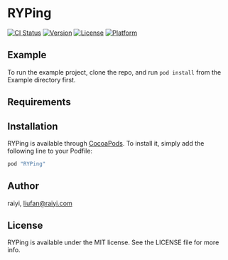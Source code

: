 # RYPing

[![CI Status](http://img.shields.io/travis/raiyi/RYPing.svg?style=flat)](https://travis-ci.org/raiyi/RYPing)
[![Version](https://img.shields.io/cocoapods/v/RYPing.svg?style=flat)](http://cocoapods.org/pods/RYPing)
[![License](https://img.shields.io/cocoapods/l/RYPing.svg?style=flat)](http://cocoapods.org/pods/RYPing)
[![Platform](https://img.shields.io/cocoapods/p/RYPing.svg?style=flat)](http://cocoapods.org/pods/RYPing)

## Example

To run the example project, clone the repo, and run `pod install` from the Example directory first.

## Requirements

## Installation

RYPing is available through [CocoaPods](http://cocoapods.org). To install
it, simply add the following line to your Podfile:

```ruby
pod "RYPing"
```

## Author

raiyi, liufan@raiyi.com

## License

RYPing is available under the MIT license. See the LICENSE file for more info.

